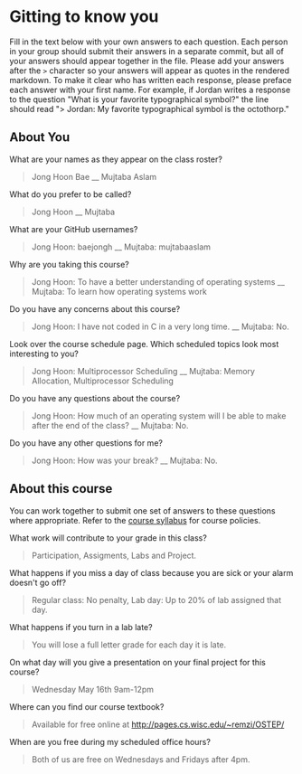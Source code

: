 # Gitting to know you
Fill in the text below with your own answers to each question. Each person in your group should submit their answers in a separate commit, but all of your answers should appear together in the file. Please add your answers after the `>` character so your answers will appear as quotes in the rendered markdown. To make it clear who has written each response, please preface each answer with your first name. For example, if Jordan writes a response to the question "What is your favorite typographical symbol?" the line should read "> Jordan: My favorite typographical symbol is the octothorp." 

## About You
What are your names as they appear on the class roster?
> Jong Hoon Bae __
> Mujtaba Aslam

What do you prefer to be called?
> Jong Hoon __
> Mujtaba

What are your GitHub usernames?
> Jong Hoon: baejongh __
> Mujtaba: mujtabaaslam

Why are you taking this course?
> Jong Hoon: To have a better understanding of operating systems __
> Mujtaba: To learn how operating systems work

Do you have any concerns about this course?
> Jong Hoon: I have not coded in C in a very long time. __
> Mujtaba: No.

Look over the course schedule page. Which scheduled topics look most interesting to you?
> Jong Hoon: Multiprocessor Scheduling __
> Mujtaba: Memory Allocation, Multiprocessor Scheduling

Do you have any questions about the course?
> Jong Hoon: How much of an operating system will I be able to make after the end of the class? __
> Mujtaba: No.

Do you have any other questions for me?
> Jong Hoon: How was your break? __
> Mujtaba: No.

## About this course
You can work together to submit one set of answers to these questions where appropriate. Refer to the [course syllabus](http://www.cs.grinnell.edu/~curtsinger/teaching/2018S/CSC213/syllabus/) for course policies.

What work will contribute to your grade in this class?
> Participation, Assigments, Labs and Project.

What happens if you miss a day of class because you are sick or your alarm doesn't go off?
> Regular class: No penalty, Lab day: Up to 20% of lab assigned that day.

What happens if you turn in a lab late?
> You will lose a full letter grade for each day it is late.

On what day will you give a presentation on your final project for this course?
> Wednesday May 16th 9am-12pm

Where can you find our course textbook?
> Available for free online at http://pages.cs.wisc.edu/~remzi/OSTEP/

When are you free during my scheduled office hours?
> Both of us are free on Wednesdays and Fridays after 4pm.
